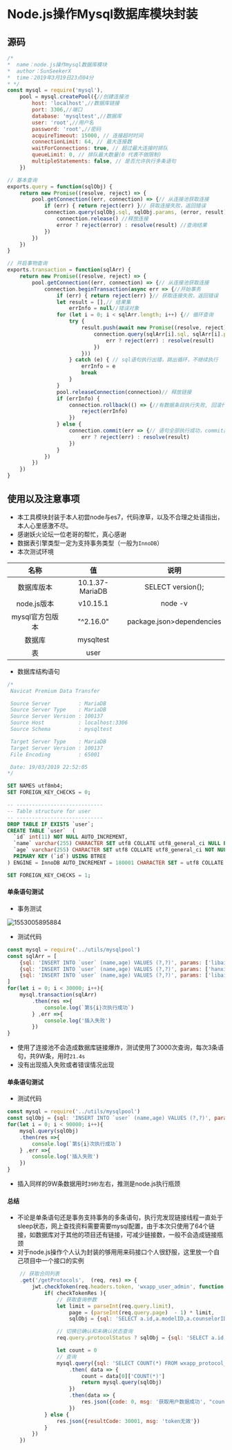 # Node.js操作Mysql数据库模块封装

## 源码

``` javascript
/*
*  name：node.js操作mysql数据库模块
*  author：SunSeekerX
*  time：2019年3月19日23点04分
* */
const mysql = require('mysql'),
	pool = mysql.createPool({//创建连接池
		host: 'localhost',//数据库链接
		port: 3306,//端口
		database: 'mysqltest',//数据库
		user: 'root',//用户名
		password: 'root',//密码
		acquireTimeout: 15000, // 连接超时时间
		connectionLimit: 64, // 最大连接数
		waitForConnections: true, // 超过最大连接时排队
		queueLimit: 0, // 排队最大数量(0 代表不做限制)
		multipleStatements: false, // 是否允许执行多条语句
	})

// 基本查询
exports.query = function(sqlObj) {
	return new Promise((resolve, reject) => {
		pool.getConnection((err, connection) => {// 从连接池获取连接
			if (err) { return reject(err) }// 获取连接失败，返回错误
			connection.query(sqlObj.sql, sqlObj.params, (error, result) => {
				connection.release() //释放连接
				error ? reject(error) : resolve(result) //查询结果
			})
		})
	})
}

// 开启事物查询
exports.transaction = function(sqlArr) {
	return new Promise((resolve, reject) => {
		pool.getConnection((err, connection) => {// 从连接池获取连接
			connection.beginTransaction(async err => {//开始事务
				if (err) { return reject(err) }// 获取连接失败，返回错误
				let result = [],// 结果集
					errInfo = null//错误对象
				for (let i = 0; i < sqlArr.length; i++) {// 循环查询
					try {
						result.push(await new Promise((resolve, reject) => {//将查询结果放进结果集
							connection.query(sqlArr[i].sql, sqlArr[i].params, (err, result) => {//查询
								err ? reject(err) : resolve(result)
							})
						}))
					} catch (e) { // sql语句执行出错，跳出循环，不继续执行
						errInfo = e
						break
					}
				}
				pool.releaseConnection(connection)// 释放链接
				if (errInfo) {
					connection.rollback(() => {//有数据条目执行失败, 回滚代码
						reject(errInfo)
					})
				} else {
					connection.commit(err => {// 语句全部执行成功，commit提交
						err ? reject(err) : resolve(result)
					})
				}
			})
		})
	})
}

```

## 使用以及注意事项

- 本工具模块封装于本人初尝node与es7，代码潦草，以及不合理之处请指出，本人心里感激不尽。
- 感谢妖火论坛一位老哥的帮忙，真心感谢
- 数据表引擎类型一定为支持事务类型（一般为`InnoDB`）
- 本次测试环境

|      名称       |       值        |           说明            |
| :-------------: | :-------------: | :-----------------------: |
|   数据库版本    | 10.1.37-MariaDB |     SELECT version();     |
|   node.js版本   |    v10.15.1     |          node -v          |
| mysql官方包版本 |    "^2.16.0"    | package.json>dependencies |
|     数据库      |    mysqltest    |                           |
|       表        |      user       |                           |

- 数据库结构语句

``` sql
/*
 Navicat Premium Data Transfer

 Source Server         : MariaDB
 Source Server Type    : MariaDB
 Source Server Version : 100137
 Source Host           : localhost:3306
 Source Schema         : mysqltest

 Target Server Type    : MariaDB
 Target Server Version : 100137
 File Encoding         : 65001

 Date: 19/03/2019 22:52:05
*/

SET NAMES utf8mb4;
SET FOREIGN_KEY_CHECKS = 0;

-- ----------------------------
-- Table structure for user
-- ----------------------------
DROP TABLE IF EXISTS `user`;
CREATE TABLE `user`  (
  `id` int(11) NOT NULL AUTO_INCREMENT,
  `name` varchar(255) CHARACTER SET utf8 COLLATE utf8_general_ci NULL DEFAULT NULL,
  `age` varchar(255) CHARACTER SET utf8 COLLATE utf8_general_ci NOT NULL,
  PRIMARY KEY (`id`) USING BTREE
) ENGINE = InnoDB AUTO_INCREMENT = 180001 CHARACTER SET = utf8 COLLATE = utf8_general_ci ROW_FORMAT = Compact;

SET FOREIGN_KEY_CHECKS = 1;

```



#### 单条语句测试

- 事务测试

![1553005895884](assets/1553005895884.png)

- 测试代码

``` javascript
const mysql = require('../utils/mysqlpool')
const sqlArr = [
    {sql: 'INSERT INTO `user` (name,age) VALUES (?,?)', params: ['libai', 1]},
    {sql: 'INSERT INTO `user` (name,age) VALUES (?,?)', params: ['hanxin', 2]},
    {sql: 'INSERT INTO `user` (name,age) VALUES (?,?)', params: ['libai', 3]},
]
for(let i = 0; i < 30000; i++){
    mysql.transaction(sqlArr)
        .then(res =>{
            console.log(`第${i}次执行成功`)
        } ,err =>{
            console.log('插入失败')
        })
}
```



- 使用了连接池不会造成数据库链接爆炸，测试使用了3000次查询，每次3条语句，共9W条，用时`21.4s`
- 没有出现插入失败或者错误情况出现

#### 单条语句测试

- 测试代码

``` javascript
const mysql = require('../utils/mysqlpool')
const sqlObj = {sql: 'INSERT INTO `user` (name,age) VALUES (?,?)', params: ['libai', 1]}
for(let i = 0; i < 90000; i++){
    mysql.query(sqlObj)
    .then(res =>{
        console.log(`第${i}次执行成功`)
    } ,err =>{
        console.log('插入失败')
    })
}
```

- 插入同样的9W条数据用时`39秒`左右，推测是node.js执行瓶颈



#### 总结

- 不论是单条语句还是事务支持事务的多条语句，执行完发现链接线程一直处于sleep状态，网上查找资料需要需要mysql配置，由于本次只使用了64个链接，如数据库对于其他的项目还有链接，可减少链接数，一般不会造成链接瓶颈
- 对于node.js操作个人认为封装的够用用来码接口个人很舒服，这里放一个自己项目中一个接口的实例

``` javascript
    // 获取合同列表
    .get('/getProtocols',  (req, res) => {
        jwt.checkToken(req.headers.token, 'wxapp_user_admin', function (checkTokenRes) {
            if( checkTokenRes ){
                // 获取查询参数
                let limit = parseInt(req.query.limit),
                    page = (parseInt(req.query.page)  - 1) * limit,
                    sqlObj = {sql: 'SELECT a.id,a.modelID,a.counselorID,a.userPhone,a.protocolStatus,a.serverMoney,a.serverTime,a.serverPhoneTimes,b.protocolMdoelName,c.userRelName,c.userIDcard,d.userRelName as counselorName FROM `wxapp_protocol_log` a,`wxapp_protocol_mdoel` b,`wxapp_user_user` c,`wxapp_user_counselor` d WHERE a.modelID = b.id AND a.userPhone = c.userPhone AND a.counselorID = d.id limit ?,?' ,params: [page, limit] }

                // 切换已确认和未确认状态查询
                req.query.protocolStatus ? sqlObj = {sql: 'SELECT a.id,a.modelID,a.counselorID,a.userPhone,a.protocolStatus,a.serverMoney,a.serverTime,a.serverPhoneTimes,b.protocolMdoelName,c.userRelName,c.userIDcard,d.userRelName as counselorName FROM `wxapp_protocol_log` a,`wxapp_protocol_mdoel` b,`wxapp_user_user` c,`wxapp_user_counselor` d WHERE a.modelID = b.id AND a.userPhone = c.userPhone AND a.counselorID = d.id AND a.protocolStatus = ? limit ?,?' ,params: [req.query.protocolStatus, page, limit] } : null

                let count = 0
                // 查询
                mysql.query({sql: 'SELECT COUNT(*) FROM wxapp_protocol_log'})
                    .then( data => {
                        count = data[0]['COUNT(*)']
                        return mysql.query(sqlObj)
                    })
                    .then(data => {
                        res.json({code: 0, msg: '获取用户数据成功', "count": count, data: data})
                    })
            } else {
                res.json({resultCode: 30001, msg: 'token无效'})
            }
        })
    })
```



